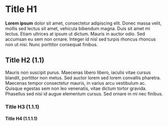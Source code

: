 

# Title H1
**Lorem ipsum** dolor sit amet, consectetur adipiscing elit. Donec massa velit, mollis sed lectus sit amet, vehicula bibendum magna. Duis sit amet mi lectus. Etiam ultrices at ipsum ut dictum. Mauris in auctor odio. Sed accumsan eu sem non ornare. Integer id nisl sed turpis rhoncus rhoncus non ut nisi. Nunc porttitor consequat finibus. 


## Title H2 (1.1)
 Mauris non suscipit purus. Maecenas libero libero, iaculis vitae cursus blandit, porttitor non metus. Sed auctor lorem sed lorem convallis pharetra. Maecenas tempor consectetur mauris, in varius arcu vestibulum ac. Quisque egestas sem non leo venenatis, vitae dictum tortor gravida. Phasellus sed nisi id augue elementum cursus. Sed ornare in mi nec finibus. 

### Title H3 (1.1.1)


#### Title H4 (1.1.1.1)

